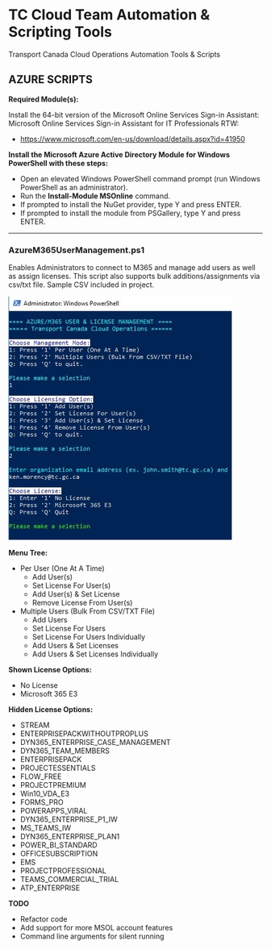 # TC Cloud Team Automation & Scripting Tools

Transport Canada Cloud Operations Automation Tools &amp; Scripts


## AZURE SCRIPTS

**Required Module(s):**

Install the 64-bit version of the Microsoft Online Services Sign-in Assistant: Microsoft Online Services Sign-in Assistant for IT Professionals RTW: 
- https://www.microsoft.com/en-us/download/details.aspx?id=41950

**Install the Microsoft Azure Active Directory Module for Windows PowerShell with these steps:**
- Open an elevated Windows PowerShell command prompt (run Windows PowerShell as an administrator).
- Run the **Install-Module MSOnline** command.
- If prompted to install the NuGet provider, type Y and press ENTER.
- If prompted to install the module from PSGallery, type Y and press ENTER.

---------------------------------------------------------

### AzureM365UserManagement.ps1
Enables Administrators to connect to M365 and manage add users as well as assign licenses. This script also supports bulk additions/assignments via csv/txt file. Sample CSV included in project.

![AzureM365UserManagement](./AzureM365UserManagement.jpg)

**Menu Tree:**
- Per User (One At A Time)
  - Add User(s)
  - Set License For User(s)
  - Add User(s) & Set License
  - Remove License From User(s)
 - Multiple Users (Bulk From CSV/TXT File)
   - Add Users
   - Set License For Users
   - Set License For Users Individually
   - Add Users & Set Licenses
   - Add Users & Set Licenses Individually

**Shown License Options:**
- No License
- Microsoft 365 E3

**Hidden License Options:**
- STREAM
- ENTERPRISEPACKWITHOUTPROPLUS
- DYN365_ENTERPRISE_CASE_MANAGEMENT
- DYN365_TEAM_MEMBERS
- ENTERPRISEPACK
- PROJECTESSENTIALS
- FLOW_FREE
- PROJECTPREMIUM
- Win10_VDA_E3
- FORMS_PRO
- POWERAPPS_VIRAL
- DYN365_ENTERPRISE_P1_IW
- MS_TEAMS_IW
- DYN365_ENTERPRISE_PLAN1
- POWER_BI_STANDARD
- OFFICESUBSCRIPTION
- EMS
- PROJECTPROFESSIONAL
- TEAMS_COMMERCIAL_TRIAL
- ATP_ENTERPRISE

**TODO**
- Refactor code
- Add support for more MSOL account features
- Command line arguments for silent running

